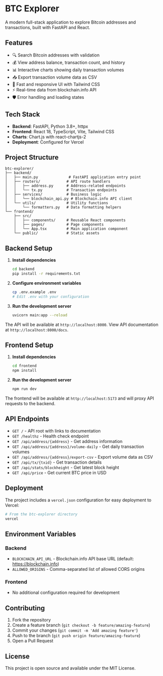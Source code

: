 # BTC Explorer

A modern full-stack application to explore Bitcoin addresses and transactions, built with FastAPI and React.

## Features

- 🔍 Search Bitcoin addresses with validation
- 💰 View address balance, transaction count, and history
- 📊 Interactive charts showing daily transaction volumes
- 📥 Export transaction volume data as CSV
- 🚀 Fast and responsive UI with Tailwind CSS
- ⚡ Real-time data from blockchain.info API
- 🛡️ Error handling and loading states

## Tech Stack

- **Backend**: FastAPI, Python 3.8+, httpx
- **Frontend**: React 18, TypeScript, Vite, Tailwind CSS
- **Charts**: Chart.js with react-chartjs-2
- **Deployment**: Configured for Vercel

## Project Structure

```
btc-explorer/
├── backend/
│   ├── main.py              # FastAPI application entry point
│   ├── routers/            # API route handlers
│   │   ├── address.py      # Address-related endpoints
│   │   └── tx.py           # Transaction endpoints
│   ├── services/           # Business logic
│   │   └── blockchain_api.py # Blockchain.info API client
│   └── utils/              # Utility functions
│       └── formatters.py   # Data formatting helpers
└── frontend/
    ├── src/
    │   ├── components/     # Reusable React components
    │   ├── pages/          # Page components
    │   └── App.tsx         # Main application component
    └── public/             # Static assets
```

## Backend Setup

1. **Install dependencies**
   ```bash
   cd backend
   pip install -r requirements.txt
   ```

2. **Configure environment variables**
   ```bash
   cp .env.example .env
   # Edit .env with your configuration
   ```

3. **Run the development server**
   ```bash
   uvicorn main:app --reload
   ```

The API will be available at `http://localhost:8000`. View API documentation at `http://localhost:8000/docs`.

## Frontend Setup

1. **Install dependencies**
   ```bash
   cd frontend
   npm install
   ```

2. **Run the development server**
   ```bash
   npm run dev
   ```

The frontend will be available at `http://localhost:5173` and will proxy API requests to the backend.

## API Endpoints

- `GET /` - API root with links to documentation
- `GET /healthz` - Health check endpoint
- `GET /api/address/{address}` - Get address information
- `GET /api/address/{address}/volume-daily` - Get daily transaction volumes
- `GET /api/address/{address}/export-csv` - Export volume data as CSV
- `GET /api/tx/{txid}` - Get transaction details
- `GET /api/stats/blockheight` - Get latest block height
- `GET /api/price` - Get current BTC price in USD

## Deployment

The project includes a `vercel.json` configuration for easy deployment to Vercel:

```bash
# From the btc-explorer directory
vercel
```

## Environment Variables

### Backend
- `BLOCKCHAIN_API_URL` - Blockchain.info API base URL (default: https://blockchain.info)
- `ALLOWED_ORIGINS` - Comma-separated list of allowed CORS origins

### Frontend
- No additional configuration required for development

## Contributing

1. Fork the repository
2. Create a feature branch (`git checkout -b feature/amazing-feature`)
3. Commit your changes (`git commit -m 'Add amazing feature'`)
4. Push to the branch (`git push origin feature/amazing-feature`)
5. Open a Pull Request

## License

This project is open source and available under the MIT License.
